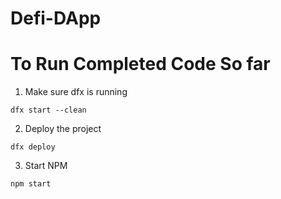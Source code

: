 # Defi-DApp
# To Run Completed Code So far

1. Make sure dfx is running

```
dfx start --clean
```

2. Deploy the project
```
dfx deploy
```

3. Start NPM
```
npm start
```



